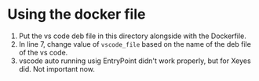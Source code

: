 # Using the docker file
1. Put the vs code deb file in this directory alongside with the Dockerfile.
2. In line 7, change value of ```vscode_file``` based on the name of the deb file of the vs code.
3. vscode auto running usig EntryPoint didn't work properly, but for Xeyes did. Not important now.